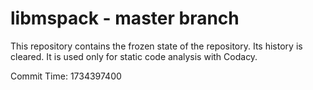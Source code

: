 # libmspack - master branch

This repository contains the frozen state of the repository.
Its history is cleared. It is used only for static code
analysis with Codacy.

Commit Time: 1734397400